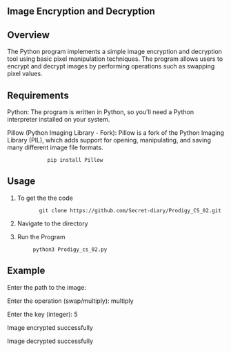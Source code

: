  ## Image Encryption and Decryption

## Overview

The Python program implements a simple image encryption and decryption tool using basic pixel manipulation techniques. The program allows users to encrypt and decrypt images by performing operations such as swapping pixel values.


## Requirements

Python: The program is written in Python, so you'll need a Python interpreter installed on your system.

Pillow (Python Imaging Library - Fork): Pillow is a fork of the Python Imaging Library (PIL), which adds support for opening, manipulating, and saving many different image file formats.

                 pip install Pillow

## Usage

1. To get the the code

              git clone https://github.com/Secret-diary/Prodigy_CS_02.git

2. Navigate to the directory

3. Run the Program
   
            python3 Prodigy_cs_02.py


## Example

Enter the path to the image: <path>

Enter the operation (swap/multiply): multiply

Enter the key (integer): 5

Image encrypted successfully

Image decrypted successfully
